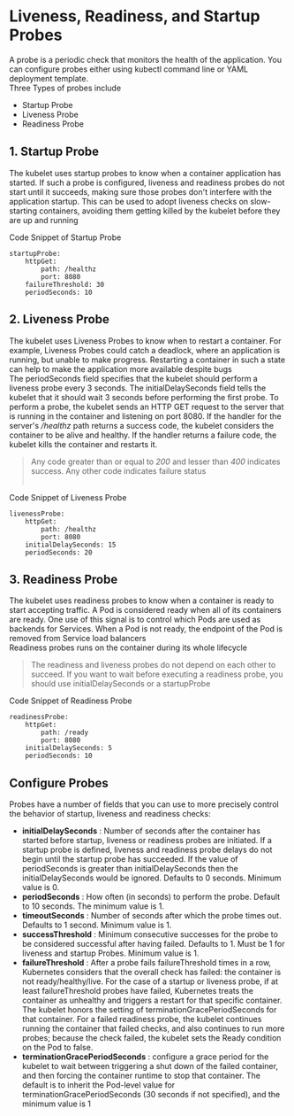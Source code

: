 # Liveness, Readiness, and Startup Probes
A probe is a periodic check that monitors the health of the application. You can configure probes either using kubectl command line or YAML deployment template.<br/>
Three Types of probes include
- Startup Probe
- Liveness Probe
- Readiness Probe

## 1. Startup Probe
The kubelet uses startup probes to know when a container application has started. If such a probe is configured, liveness and readiness probes do not start until it succeeds, making sure those probes don't interfere with the application startup. This can be used to adopt liveness checks on slow-starting containers, avoiding them getting killed by the kubelet before they are up and running

Code Snippet of Startup Probe
```
startupProbe:
    httpGet:
        path: /healthz
        port: 8080
    failureThreshold: 30
    periodSeconds: 10
```

## 2. Liveness Probe
The kubelet uses Liveness Probes to know when to restart a container. For example, Liveness Probes could catch a deadlock, where an application is running, but unable to make progress. Restarting a container in such a state can help to make the application more available despite bugs<br/>
The periodSeconds field specifies that the kubelet should perform a liveness probe every 3 seconds. The initialDelaySeconds field tells the kubelet that it should wait 3 seconds before performing the first probe. To perform a probe, the kubelet sends an HTTP GET request to the server that is running in the container and listening on port 8080. If the handler for the server's _/healthz_ path returns a success code, the kubelet considers the container to be alive and healthy. If the handler returns a failure code, the kubelet kills the container and restarts it.
> Any code greater than or equal to _200_ and lesser than _400_ indicates success. Any other code indicates failure status<br/><br/>

Code Snippet of Liveness Probe
```
livenessProbe:
    httpGet:
        path: /healthz
        port: 8080
    initialDelaySeconds: 15
    periodSeconds: 20
```



## 3. Readiness Probe
The kubelet uses readiness probes to know when a container is ready to start accepting traffic. A Pod is considered ready when all of its containers are ready. One use of this signal is to control which Pods are used as backends for Services. When a Pod is not ready, the endpoint of the Pod is removed from Service load balancers<br/>
Readiness probes runs on the container during its whole lifecycle
> The readiness and liveness probes do not depend on each other to succeed. If you want to wait before executing a readiness probe, you should use initialDelaySeconds or a startupProbe

Code Snippet of Readiness Probe
```
readinessProbe:
    httpGet:
        path: /ready
        port: 8080
    initialDelaySeconds: 5
    periodSeconds: 10
```

## Configure Probes
Probes have a number of fields that you can use to more precisely control the behavior of startup, liveness and readiness checks:

- **initialDelaySeconds** : Number of seconds after the container has started before startup, liveness or readiness probes are initiated. If a startup probe is defined, liveness and readiness probe delays do not begin until the startup probe has succeeded. If the value of periodSeconds is greater than initialDelaySeconds then the initialDelaySeconds would be ignored. Defaults to 0 seconds. Minimum value is 0.
- **periodSeconds** : How often (in seconds) to perform the probe. Default to 10 seconds. The minimum value is 1.
- **timeoutSeconds** : Number of seconds after which the probe times out. Defaults to 1 second. Minimum value is 1.
- **successThreshold** : Minimum consecutive successes for the probe to be considered successful after having failed. Defaults to 1. Must be 1 for liveness and startup Probes. Minimum value is 1.
- **failureThreshold** : After a probe fails failureThreshold times in a row, Kubernetes considers that the overall check has failed: the container is not ready/healthy/live. For the case of a startup or liveness probe, if at least failureThreshold probes have failed, Kubernetes treats the container as unhealthy and triggers a restart for that specific container. The kubelet honors the setting of terminationGracePeriodSeconds for that container. For a failed readiness probe, the kubelet continues running the container that failed checks, and also continues to run more probes; because the check failed, the kubelet sets the Ready condition on the Pod to false.
- **terminationGracePeriodSeconds** : configure a grace period for the kubelet to wait between triggering a shut down of the failed container, and then forcing the container runtime to stop that container. The default is to inherit the Pod-level value for terminationGracePeriodSeconds (30 seconds if not specified), and the minimum value is 1

